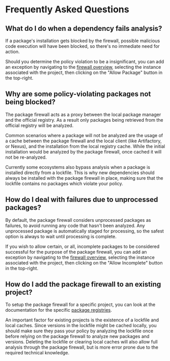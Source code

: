 # Frequently Asked Questions

## What do I do when a dependency fails analysis?

If a package's installation gets blocked by the firewall, possible malicious
code execution will have been blocked, so there's no immediate need for action.

Should you determine the policy violation to be a insignificant, you can add an
exception by navigating to the [firewall overview], selecting the instance
associated with the project, then clicking on the "Allow Package" button in the
top-right.

## Why are some policy-violating packages not being blocked?

The package firewall acts as a proxy between the local package manager and the
official registry. As a result only packages being retrieved from the official
registry will be analyzed.

Common scenarios where a package will not be analyzed are the usage of a cache
between the package firewall and the local client (like Artifactory, or Nexus),
and the installation from the local registry cache. While the initial
installation would be analyzed by the package firewall, once cached it will not
be re-analyzed.

Currently some ecosystems also bypass analysis when a package is installed
directly from a lockfile. This is why new dependencies should always be
installed with the package firewall in place, making sure that the lockfile
contains no packages which violate your policy.

## How do I deal with failures due to unprocessed packages?

By default, the package firewall considers unprocessed packages as failures, to
avoid running any code that hasn't been analyzed. Any unprocessed package is
automatically staged for processing, so the safest option is always to wait
until processing is complete.

If you wish to allow certain, or all, incomplete packages to be considered
successful for the purpose of the package firewall, you can add an exception by
navigating to the [firewall overview], selecting the instance associated with
the project, then clicking on the "Allow Incomplete" button in the top-right.

## How do I add the package firewall to an existing project?

To setup the package firewall for a specific project, you can look at the
documentation for the specific [package registries].

An important factor for existing projects is the existence of a lockfile and
local caches. Since versions in the lockfile might be cached locally, you should
make sure they pass your policy by analyzing the lockfile once before relying on
the package firewall to analyze new packages and versions. Deleting the lockfile
or clearing local caches will also allow full analysis through the package
firewall, but is more error prone due to the required technical knowledge.

[package registries]: ./about.md#package-registries

[firewall overview]: https://app.phylum.io/firewall
